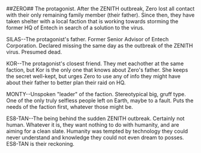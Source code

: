 ##ZERO##
The protagonist. After the ZENITH outbreak, Zero lost all contact with their only remaining family member (their father). 
Since then, they have taken shelter with a local faction that is working towards storming the former HQ of Entech in search of a solution to the virus.

SILAS--The protagonist's father. Former Senior Advisor of Entech Corporation. Declared missing the same day as the outbreak of the ZENITH virus. Presumed dead.

KOR--The protagonist's closest friend. They met eachother at the same faction, but Kor is the only one that knows about Zero's father. She keeps the secret well-kept,
but urges Zero to use any of info they might have about their father to better plan their raid on HQ.

MONTY--Unspoken "leader" of the faction. Stereotypical big, gruff type. One of the only truly selfless people left on Earth, maybe to a fault. Puts the needs
of the faction first, whatever those might be.

ES8-TAN--The being behind the sudden ZENITH outbreak. Certainly not human. Whatever it is, they want nothing to do with humanity, and are aiming for a clean slate.
Humanity was tempted by technology they could never understand and knowledge they could not even dream to posses. ES8-TAN is their reckoning.
